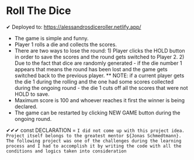 # Roll The Dice

✔ Deployed to: 
https://alessandrosdiceroller.netlify.app/

- The game is simple and funny.
- Player 1 rolls a die and collects the scores.
- There are two ways to lose the round: 1) Player clicks the HOLD button in order to save the scores and the round gets switched to Player 2. 2) Due to the fact that dice are randomly generated - if the die number 1 appears that means the round has been lost and the game gets switched back to the previous player.
  \*\* NOTE: if a current player gets the die 1 during the rolling and the one had some scores collected during the ongoing round - the die 1 cuts off all the scores that were not HOLD to save.
- Maximum score is 100 and whoever reaches it first the winner is being declared.
- The game can be restarted by clicking NEW GAME button during the ongoing round.

✔✔✔
const DECLARATION = `I did not come up with this project idea. Project itself belongs to the greatest mentor ${Jonas Schmedtmann}. The following project was one of the challenges during the learning process and I had to accomplish it by writing the code with all the conditions and logics taken into consideration`
